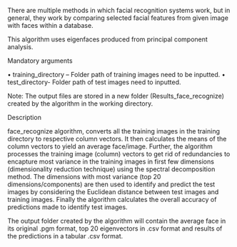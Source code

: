 There are multiple methods in which facial recognition systems work, but in general, they work by comparing selected facial features from given image with faces within a database.

This algorithm uses eigenfaces produced from principal component analysis. 



Mandatory arguments

•	training_directory – Folder path of training images  need to be inputted.
•	test_directory- Folder path of test images need to inputted. 

Note: The output files are stored in a new folder (Results_face_recognize) created by the algorithm in the working directory.

Description

face_recognize algorithm, converts all the training images in the training directory to respective column vectors. It then calculates the means of the column vectors to yield an average face/image. Further, the algorithm processes the training image (column) vectors to get rid of redundancies to encapture most variance in the training images in first few dimensions (dimensionality reduction technique) using the spectral decomposition method. The dimensions with most variance (top 20 dimensions/components) are then used to identify and predict the test images by considering the Euclidean distance between test images and training images. Finally the algorithm calculates the overall accuracy of predictions made to identify test images. 

The output folder created by the algorithm will contain the average face in its original .pgm format, top 20 eigenvectors in .csv format and results of the predictions in a tabular .csv format. 

